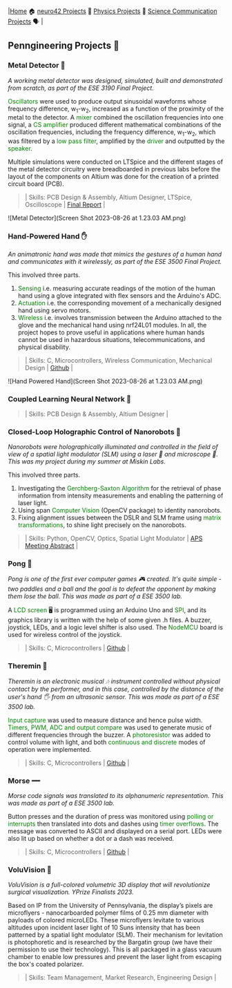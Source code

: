 |[Home](https://tarunyaa.github.io) 🏠    [neuro42 Projects](https://tarunyaa.github.io/neuro42-projects/) 📡     [Physics Projects](https://tarunyaa.github.io/physics-projects/) 🔭     [Science Communication Projects](https://tarunyaa.github.io/science-communication-projects/) 🗣  |

## Penngineering Projects 🦾

### Metal Detector 🤘
*A working metal detector was designed, simulated, built and demonstrated from scratch, as part of the ESE 3190 Final Project.*

<span style="color:green">Oscillators</span> were used to produce output sinusoidal waveforms whose frequency difference, w<sub>1</sub>-w<sub>2</sub>, increased as a function of the proximity of the metal to the detector. A <span style="color:green">mixer</span> combined the oscillation frequencies into one signal, a <span style="color:green">CS amplifier</span> produced different mathematical combinations of the oscillation frequencies, including the frequency difference, w<sub>1</sub>-w<sub>2</sub>, which was filtered by a <span style="color:green">low pass filter</span>, amplified by the <span style="color:green">driver</span> and outputted by the <span style="color:green">speaker</span>.

Multiple simulations were conducted on LTSpice and the different stages of the metal detector circuitry were breadboarded in previous labs before the layout of the components on Altium was done for the creation of a printed circuit board (PCB). 

> | Skills: PCB Design & Assembly, Altium Designer, LTSpice, Oscilloscope | [Final Report](https://docs.google.com/document/d/1lSRqYki_kLG4mkxcrpkX_QWUJBbK84d-gT7Wg24nhkQ/edit?usp=sharing) |

![Metal Detector](Screen Shot 2023-08-26 at 1.23.03 AM.png)

### Hand-Powered Hand ✋
*An animatronic hand was made that mimics the gestures of a human hand and communicates with it wirelessly, as part of the ESE 3500 Final Project.*

This involved three parts.
1. <span style="color:green">Sensing</span> i.e. measuring accurate readings of the motion of the human hand using a glove integrated with flex sensors and the Arduino's ADC.
2. <span style="color:green">Actuation</span> i.e. the corresponding movement of a mechanically designed hand using servo motors.
3. <span style="color:green">Wireless</span> i.e. involves transmission between the Arduino attached to the glove and the mechanical hand using nrf24L01 modules.
In all, the project hopes to prove useful in applications where human hands cannot be used in hazardous situations, telecommunications, and physical disability. 

> | Skills: C, Microcontrollers, Wireless Communication, Mechanical Design | [Github](https://github.com/tarunyaa/handpoweredhand) |

![Hand Powered Hand](Screen Shot 2023-08-26 at 1.23.03 AM.png)

### Coupled Learning Neural Network 🧠
> | Skills: PCB Design & Assembly, Altium Designer |

### Closed-Loop Holographic Control of Nanorobots 🤖
*Nanorobots were holographically illuminated and controlled in the field of view of a spatial light modulator (SLM) using a laser 🚨 and microscope 🔬. This was my project during my summer at Miskin Labs.*

This involved three parts.
1. Investigating the <span style="color:green">Gerchberg-Saxton Algorithm</span> for the retrieval of phase information from intensity measurements and enabling the patterning of laser light.
2. Using span <span style="color:green">Computer Vision</span> (OpenCV package) to identity nanorobots.
3. Fixing alignment issues between the DSLR and SLM frame using <span style="color:green">matrix transformations</span>, to shine light precisely on the nanorobots.

> | Skills: Python, OpenCV, Optics, Spatial Light Modulator | [APS Meeting Abstract](https://meetings.aps.org/Meeting/MAR23/Session/Y10.5) |

### Pong 🏓
*Pong is one of the first ever computer games 🎮 created. It's quite simple - two paddles and a ball and the goal is to defeat the opponent by making them lose the ball. This was made as part of a ESE 3500 lab.*

A <span style="color:green">LCD screen</span> 🖥 is programmed using an Arduino Uno and <span style="color:green">SPI</span>, and its graphics library is written with the help of some given .h files. A buzzer, joystick, LEDs, and a logic level shifter is also used. The <span style="color:green">NodeMCU</span> board is used for wireless control of the joystick.

> | Skills: C, Microcontrollers | [Github](https://github.com/tarunyaa/pong) |

### Theremin 🎵
*Theremin is an electronic musical 🎶 instrument controlled without physical contact by the performer, and in this case, controlled by the distance of the user's hand 🖐 from an ultrasonic sensor. This was made as part of a ESE 3500 lab.*

<span style="color:green">Input capture</span> was used to measure distance and hence pulse width. <span style="color:green">Timers, PWM, ADC and output compare </span>was used to generate music of different frequencies through the buzzer. A <span style="color:green">photoresistor</span> was added to control volume with light, and both <span style="color:green">continuous and discrete</span> modes of operation were implemented.

> | Skills: C, Microcontrollers | [Github](https://github.com/tarunyaa/theremin) |

### Morse ┉┉
*Morse code signals was translated to its alphanumeric representation. This was made as part of a ESE 3500 lab.*

Button presses and the duration of press was monitored using <span style="color:green">polling or interrupts</span> then translated into dots and dashes using <span style="color:green">timer overflows</span>. The message was converted to ASCII and displayed on a serial port. LEDs were also lit up based on whether a dot or a dash was received.

> | Skills: C, Microcontrollers | [Github](https://github.com/tarunyaa/morse) |

### VoluVision 👀
*VoluVision is a full-colored volumetric 3D display that will revolutionize surgical visualization. YPrize Finalists 2023.*

Based on IP from the University of Pennsylvania, the display’s pixels are microflyers - nanocarboarded polymer films of 0.25 mm diameter with payloads of colored microLEDs. These microflyers levitate to various altitudes upon incident laser light of 10 Suns intensity that has been patterned by a spatial light modulator (SLM). Their mechanism for levitation is photophoretic and is researched by the Bargatin group (we have their permission to use their technology). This is all packaged in a glass vacuum chamber to enable low pressures and prevent the laser light from escaping the box's coated polarizer. 

> | Skills: Team Management, Market Research, Engineering Design |
